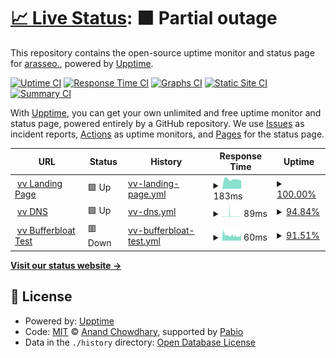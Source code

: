 # [📈 Live Status](https://upptime.0ms.dev): <!--live status--> **🟧 Partial outage**

This repository contains the open-source uptime monitor and status page for [arasseo.](https://upptime.0ms.dev), powered by [Upptime](https://github.com/upptime/upptime).

[![Uptime CI](https://github.com/galpt/upptime/workflows/Uptime%20CI/badge.svg)](https://github.com/galpt/upptime/actions?query=workflow%3A%22Uptime+CI%22)
[![Response Time CI](https://github.com/galpt/upptime/workflows/Response%20Time%20CI/badge.svg)](https://github.com/galpt/upptime/actions?query=workflow%3A%22Response+Time+CI%22)
[![Graphs CI](https://github.com/galpt/upptime/workflows/Graphs%20CI/badge.svg)](https://github.com/galpt/upptime/actions?query=workflow%3A%22Graphs+CI%22)
[![Static Site CI](https://github.com/galpt/upptime/workflows/Static%20Site%20CI/badge.svg)](https://github.com/galpt/upptime/actions?query=workflow%3A%22Static+Site+CI%22)
[![Summary CI](https://github.com/galpt/upptime/workflows/Summary%20CI/badge.svg)](https://github.com/galpt/upptime/actions?query=workflow%3A%22Summary+CI%22)

With [Upptime](https://upptime.js.org), you can get your own unlimited and free uptime monitor and status page, powered entirely by a GitHub repository. We use [Issues](https://github.com/galpt/upptime/issues) as incident reports, [Actions](https://github.com/galpt/upptime/actions) as uptime monitors, and [Pages](https://upptime.0ms.dev) for the status page.

<!--start: status pages-->
<!-- This summary is generated by Upptime (https://github.com/upptime/upptime) -->
<!-- Do not edit this manually, your changes will be overwritten -->
<!-- prettier-ignore -->
| URL | Status | History | Response Time | Uptime |
| --- | ------ | ------- | ------------- | ------ |
| <img alt="" src="https://icons.duckduckgo.com/ip3/vv.services.ico" height="13"> [vv Landing Page](https://vv.services) | 🟩 Up | [vv-landing-page.yml](https://github.com/galpt/upptime/commits/HEAD/history/vv-landing-page.yml) | <details><summary><img alt="Response time graph" src="./graphs/vv-landing-page/response-time-week.png" height="20"> 183ms</summary><br><a href="https://status.vv.services/history/vv-landing-page"><img alt="Response time 241" src="https://img.shields.io/endpoint?url=https%3A%2F%2Fraw.githubusercontent.com%2Fgalpt%2Fupptime%2FHEAD%2Fapi%2Fvv-landing-page%2Fresponse-time.json"></a><br><a href="https://status.vv.services/history/vv-landing-page"><img alt="24-hour response time 159" src="https://img.shields.io/endpoint?url=https%3A%2F%2Fraw.githubusercontent.com%2Fgalpt%2Fupptime%2FHEAD%2Fapi%2Fvv-landing-page%2Fresponse-time-day.json"></a><br><a href="https://status.vv.services/history/vv-landing-page"><img alt="7-day response time 183" src="https://img.shields.io/endpoint?url=https%3A%2F%2Fraw.githubusercontent.com%2Fgalpt%2Fupptime%2FHEAD%2Fapi%2Fvv-landing-page%2Fresponse-time-week.json"></a><br><a href="https://status.vv.services/history/vv-landing-page"><img alt="30-day response time 241" src="https://img.shields.io/endpoint?url=https%3A%2F%2Fraw.githubusercontent.com%2Fgalpt%2Fupptime%2FHEAD%2Fapi%2Fvv-landing-page%2Fresponse-time-month.json"></a><br><a href="https://status.vv.services/history/vv-landing-page"><img alt="1-year response time 241" src="https://img.shields.io/endpoint?url=https%3A%2F%2Fraw.githubusercontent.com%2Fgalpt%2Fupptime%2FHEAD%2Fapi%2Fvv-landing-page%2Fresponse-time-year.json"></a></details> | <details><summary><a href="https://status.vv.services/history/vv-landing-page">100.00%</a></summary><a href="https://status.vv.services/history/vv-landing-page"><img alt="All-time uptime 100.00%" src="https://img.shields.io/endpoint?url=https%3A%2F%2Fraw.githubusercontent.com%2Fgalpt%2Fupptime%2FHEAD%2Fapi%2Fvv-landing-page%2Fuptime.json"></a><br><a href="https://status.vv.services/history/vv-landing-page"><img alt="24-hour uptime 100.00%" src="https://img.shields.io/endpoint?url=https%3A%2F%2Fraw.githubusercontent.com%2Fgalpt%2Fupptime%2FHEAD%2Fapi%2Fvv-landing-page%2Fuptime-day.json"></a><br><a href="https://status.vv.services/history/vv-landing-page"><img alt="7-day uptime 100.00%" src="https://img.shields.io/endpoint?url=https%3A%2F%2Fraw.githubusercontent.com%2Fgalpt%2Fupptime%2FHEAD%2Fapi%2Fvv-landing-page%2Fuptime-week.json"></a><br><a href="https://status.vv.services/history/vv-landing-page"><img alt="30-day uptime 100.00%" src="https://img.shields.io/endpoint?url=https%3A%2F%2Fraw.githubusercontent.com%2Fgalpt%2Fupptime%2FHEAD%2Fapi%2Fvv-landing-page%2Fuptime-month.json"></a><br><a href="https://status.vv.services/history/vv-landing-page"><img alt="1-year uptime 100.00%" src="https://img.shields.io/endpoint?url=https%3A%2F%2Fraw.githubusercontent.com%2Fgalpt%2Fupptime%2FHEAD%2Fapi%2Fvv-landing-page%2Fuptime-year.json"></a></details>
| <img alt="" src="https://icons.duckduckgo.com/ip3/vv.services.ico" height="13"> [vv DNS](https://vv.services/dns/) | 🟩 Up | [vv-dns.yml](https://github.com/galpt/upptime/commits/HEAD/history/vv-dns.yml) | <details><summary><img alt="Response time graph" src="./graphs/vv-dns/response-time-week.png" height="20"> 89ms</summary><br><a href="https://status.vv.services/history/vv-dns"><img alt="Response time 89" src="https://img.shields.io/endpoint?url=https%3A%2F%2Fraw.githubusercontent.com%2Fgalpt%2Fupptime%2FHEAD%2Fapi%2Fvv-dns%2Fresponse-time.json"></a><br><a href="https://status.vv.services/history/vv-dns"><img alt="24-hour response time 55" src="https://img.shields.io/endpoint?url=https%3A%2F%2Fraw.githubusercontent.com%2Fgalpt%2Fupptime%2FHEAD%2Fapi%2Fvv-dns%2Fresponse-time-day.json"></a><br><a href="https://status.vv.services/history/vv-dns"><img alt="7-day response time 89" src="https://img.shields.io/endpoint?url=https%3A%2F%2Fraw.githubusercontent.com%2Fgalpt%2Fupptime%2FHEAD%2Fapi%2Fvv-dns%2Fresponse-time-week.json"></a><br><a href="https://status.vv.services/history/vv-dns"><img alt="30-day response time 89" src="https://img.shields.io/endpoint?url=https%3A%2F%2Fraw.githubusercontent.com%2Fgalpt%2Fupptime%2FHEAD%2Fapi%2Fvv-dns%2Fresponse-time-month.json"></a><br><a href="https://status.vv.services/history/vv-dns"><img alt="1-year response time 89" src="https://img.shields.io/endpoint?url=https%3A%2F%2Fraw.githubusercontent.com%2Fgalpt%2Fupptime%2FHEAD%2Fapi%2Fvv-dns%2Fresponse-time-year.json"></a></details> | <details><summary><a href="https://status.vv.services/history/vv-dns">94.84%</a></summary><a href="https://status.vv.services/history/vv-dns"><img alt="All-time uptime 95.76%" src="https://img.shields.io/endpoint?url=https%3A%2F%2Fraw.githubusercontent.com%2Fgalpt%2Fupptime%2FHEAD%2Fapi%2Fvv-dns%2Fuptime.json"></a><br><a href="https://status.vv.services/history/vv-dns"><img alt="24-hour uptime 73.92%" src="https://img.shields.io/endpoint?url=https%3A%2F%2Fraw.githubusercontent.com%2Fgalpt%2Fupptime%2FHEAD%2Fapi%2Fvv-dns%2Fuptime-day.json"></a><br><a href="https://status.vv.services/history/vv-dns"><img alt="7-day uptime 94.84%" src="https://img.shields.io/endpoint?url=https%3A%2F%2Fraw.githubusercontent.com%2Fgalpt%2Fupptime%2FHEAD%2Fapi%2Fvv-dns%2Fuptime-week.json"></a><br><a href="https://status.vv.services/history/vv-dns"><img alt="30-day uptime 95.76%" src="https://img.shields.io/endpoint?url=https%3A%2F%2Fraw.githubusercontent.com%2Fgalpt%2Fupptime%2FHEAD%2Fapi%2Fvv-dns%2Fuptime-month.json"></a><br><a href="https://status.vv.services/history/vv-dns"><img alt="1-year uptime 95.76%" src="https://img.shields.io/endpoint?url=https%3A%2F%2Fraw.githubusercontent.com%2Fgalpt%2Fupptime%2FHEAD%2Fapi%2Fvv-dns%2Fuptime-year.json"></a></details>
| <img alt="" src="https://icons.duckduckgo.com/ip3/vv.services.ico" height="13"> [vv Bufferbloat Test](https://vv.services/bufferbloat/) | 🟥 Down | [vv-bufferbloat-test.yml](https://github.com/galpt/upptime/commits/HEAD/history/vv-bufferbloat-test.yml) | <details><summary><img alt="Response time graph" src="./graphs/vv-bufferbloat-test/response-time-week.png" height="20"> 60ms</summary><br><a href="https://status.vv.services/history/vv-bufferbloat-test"><img alt="Response time 60" src="https://img.shields.io/endpoint?url=https%3A%2F%2Fraw.githubusercontent.com%2Fgalpt%2Fupptime%2FHEAD%2Fapi%2Fvv-bufferbloat-test%2Fresponse-time.json"></a><br><a href="https://status.vv.services/history/vv-bufferbloat-test"><img alt="24-hour response time 56" src="https://img.shields.io/endpoint?url=https%3A%2F%2Fraw.githubusercontent.com%2Fgalpt%2Fupptime%2FHEAD%2Fapi%2Fvv-bufferbloat-test%2Fresponse-time-day.json"></a><br><a href="https://status.vv.services/history/vv-bufferbloat-test"><img alt="7-day response time 60" src="https://img.shields.io/endpoint?url=https%3A%2F%2Fraw.githubusercontent.com%2Fgalpt%2Fupptime%2FHEAD%2Fapi%2Fvv-bufferbloat-test%2Fresponse-time-week.json"></a><br><a href="https://status.vv.services/history/vv-bufferbloat-test"><img alt="30-day response time 60" src="https://img.shields.io/endpoint?url=https%3A%2F%2Fraw.githubusercontent.com%2Fgalpt%2Fupptime%2FHEAD%2Fapi%2Fvv-bufferbloat-test%2Fresponse-time-month.json"></a><br><a href="https://status.vv.services/history/vv-bufferbloat-test"><img alt="1-year response time 60" src="https://img.shields.io/endpoint?url=https%3A%2F%2Fraw.githubusercontent.com%2Fgalpt%2Fupptime%2FHEAD%2Fapi%2Fvv-bufferbloat-test%2Fresponse-time-year.json"></a></details> | <details><summary><a href="https://status.vv.services/history/vv-bufferbloat-test">91.51%</a></summary><a href="https://status.vv.services/history/vv-bufferbloat-test"><img alt="All-time uptime 93.03%" src="https://img.shields.io/endpoint?url=https%3A%2F%2Fraw.githubusercontent.com%2Fgalpt%2Fupptime%2FHEAD%2Fapi%2Fvv-bufferbloat-test%2Fuptime.json"></a><br><a href="https://status.vv.services/history/vv-bufferbloat-test"><img alt="24-hour uptime 49.93%" src="https://img.shields.io/endpoint?url=https%3A%2F%2Fraw.githubusercontent.com%2Fgalpt%2Fupptime%2FHEAD%2Fapi%2Fvv-bufferbloat-test%2Fuptime-day.json"></a><br><a href="https://status.vv.services/history/vv-bufferbloat-test"><img alt="7-day uptime 91.51%" src="https://img.shields.io/endpoint?url=https%3A%2F%2Fraw.githubusercontent.com%2Fgalpt%2Fupptime%2FHEAD%2Fapi%2Fvv-bufferbloat-test%2Fuptime-week.json"></a><br><a href="https://status.vv.services/history/vv-bufferbloat-test"><img alt="30-day uptime 93.03%" src="https://img.shields.io/endpoint?url=https%3A%2F%2Fraw.githubusercontent.com%2Fgalpt%2Fupptime%2FHEAD%2Fapi%2Fvv-bufferbloat-test%2Fuptime-month.json"></a><br><a href="https://status.vv.services/history/vv-bufferbloat-test"><img alt="1-year uptime 93.03%" src="https://img.shields.io/endpoint?url=https%3A%2F%2Fraw.githubusercontent.com%2Fgalpt%2Fupptime%2FHEAD%2Fapi%2Fvv-bufferbloat-test%2Fuptime-year.json"></a></details>

<!--end: status pages-->

[**Visit our status website →**](https://upptime.0ms.dev)

## 📄 License

- Powered by: [Upptime](https://github.com/upptime/upptime)
- Code: [MIT](./LICENSE) © [Anand Chowdhary](https://anandchowdhary.com), supported by [Pabio](https://pabio.com)
- Data in the `./history` directory: [Open Database License](https://opendatacommons.org/licenses/odbl/1-0/)
